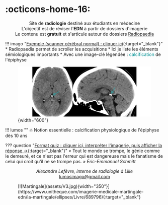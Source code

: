 # :octicons-home-16:

<p style="text-align: center">Site de <strong>radiologie</strong> destiné aux étudiants en médecine</br>L'objectif est de réviser l'<strong>EDN</strong> à partir de dossiers d'imagerie</br>
Le contenu est <strong>gratuit</strong> et s'articule autour de dossiers <a href="https://radiopaedia.org/?lang=gb">Radiopaedia</a></p>

!!! imago "[Exemple (scanner cérébral normal) : cliquer ici](https://radiopaedia.org/cases/35508/studies/36999?lang=gb){:target="_blank"}"
    * Radiopaedia permet de scroller les acquisitions
    * Ici je liste les éléments sémiologiques importants
    * Avec une image-clé légendée : <span style="color:#009193">calcification</span> de l'épiphyse
    <figure markdown="span">
        ![](assets/35508.jpg){width="600"}
    </figure>
    !!! lumos ""
        :fire: Notion essentielle : calcification physiologique de l'épiphyse dès 10 ans
    
??? question "[Format quiz : cliquer ici, interpréter l'imagerie, puis afficher la réponse →](https://radiopaedia.org/cases/23526/studies/23629?lang=gb){:target="_blank"}"
    « Tout le monde se trompe, le génie comme le demeuré, et ce n'est pas l'erreur qui est dangereuse mais le fanatisme de celui qui croit qu'il ne se trompe pas. » _Éric-Emmanuel Schmitt_

<p style="text-align: center"><i>Alexandre Lefèvre, interne de radiologie à Lille</br></i><a href="mailto:lumosimago@gmail.com">lumosimago@gmail.com</a></br></p>

<figure markdown="span">
  [![Martingale](assets/V3.jpg){width="350"}](https://www.unitheque.com/imagerie-medicale-martingale-edn/la-martingale/ellipses/Livre/689796){:target="_blank"}
</figure>